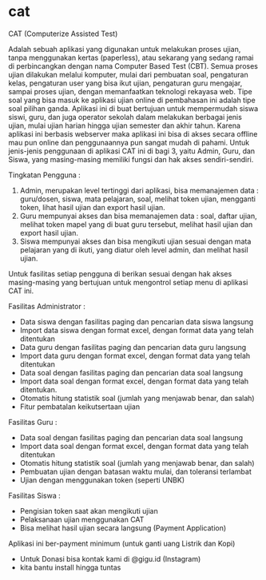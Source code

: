 # cat
CAT (Computerize Assisted Test)

Adalah sebuah aplikasi yang digunakan untuk melakukan proses ujian, tanpa menggunakan kertas (paperless), atau sekarang yang sedang ramai di perbincangkan dengan nama Computer Based Test (CBT). Semua proses ujian dilakukan melalui komputer, mulai dari pembuatan soal, pengaturan kelas, pengaturan user yang bisa ikut ujian, pengaturan guru mengajar, sampai proses ujian, dengan memanfaatkan teknologi rekayasa web. Tipe soal yang bisa masuk ke aplikasi ujian online di pembahasan ini adalah tipe soal pilihan ganda.
Aplikasi ini di buat bertujuan untuk mempermudah siswa siswi, guru, dan juga operator sekolah dalam melakukan berbagai jenis ujian, mulai ujian harian hingga ujian semester dan akhir tahun. Karena aplikasi ini berbasis webserver maka aplikasi ini bisa di akses secara offline mau pun online dan penggunaannya pun sangat mudah di pahami.
Untuk jenis-jenis penggunaan di aplikasi CAT ini di bagi 3, yaitu Admin, Guru, dan Siswa, yang masing-masing memiliki fungsi dan hak akses sendiri-sendiri.

Tingkatan Pengguna :
1. Admin, merupakan level tertinggi dari aplikasi, bisa memanajemen data : guru/dosen, siswa, mata pelajaran, soal, melihat token ujian, mengganti token, lihat hasil ujian dan export hasil ujian.
2. Guru mempunyai akses dan bisa memanajemen data : soal, daftar ujian, melihat token mapel yang di buat guru tersebut, melihat hasil ujian dan export hasil ujian.
3. Siswa mempunyai akses dan bisa mengikuti ujian sesuai dengan mata pelajaran yang di ikuti, yang diatur oleh level admin, dan melihat hasil ujian.

Untuk fasilitas setiap pengguna di berikan sesuai dengan hak akses masing-masing yang bertujuan untuk mengontrol setiap menu di aplikasi CAT ini.

Fasilitas Administrator :
- Data siswa dengan fasilitas paging dan pencarian data siswa langsung
- Import data siswa dengan format excel, dengan format data yang telah ditentukan
- Data guru dengan fasilitas paging dan pencarian data guru langsung
- Import data guru dengan format excel, dengan format data yang telah ditentukan
- Data soal dengan fasilitas paging dan pencarian data soal langsung
- Import data soal dengan format excel, dengan format data yang telah ditentukan.
- Otomatis hitung statistik soal (jumlah yang menjawab benar, dan salah)
- Fitur pembatalan keikutsertaan ujian

Fasilitas Guru :
- Data soal dengan fasilitas paging dan pencarian data soal langsung
- Import data soal dengan format excel, dengan format data yang telah ditentukan
- Otomatis hitung statistik soal (jumlah yang menjawab benar, dan salah)
- Pembuatan ujian dengan batasan waktu mulai, dan toleransi terlambat
- Ujian dengan menggunakan token (seperti UNBK)

Fasilitas Siswa :
- Pengisian token saat akan mengikuti ujian
- Pelaksanaan ujian menggunakan CAT
- Bisa melihat hasil ujian secara langsung
(Payment Application)

Aplikasi ini ber-payment minimum (untuk ganti uang Listrik dan Kopi)
- Untuk Donasi bisa kontak kami di @gigu.id (Instagram)
- kita bantu install hingga tuntas
